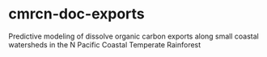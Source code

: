 # cmrcn-doc-exports
Predictive modeling of dissolve organic carbon exports along small coastal watersheds in the N Pacific Coastal Temperate Rainforest
